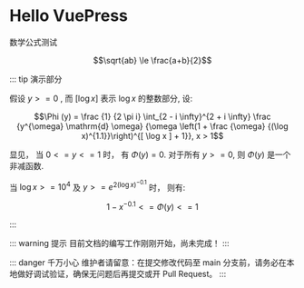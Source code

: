 # Hello VuePress

数学公式测试

$$\sqrt{ab} \le \frac{a+b}{2}$$

::: tip 演示部分

假设 $y >= 0$ , 而 $[\log x]$ 表示 $\log x$ 的整数部分, 设:

$$\Phi (y) = \frac {1} {2 \pi i} \int_{2 - i \infty}^{2 + i \infty} \frac {y^{\omega} \mathrm{d} \omega} {\omega \left(1 + \frac {\omega} {(\log x)^{1.1}}\right)^{[ \log x ] + 1}}, x > 1$$

显见， 当 $0 <= y <= 1$ 时， 有 $\Phi(y) = 0$. 对于所有 $y >= 0$, 则 $\Phi(y)$ 是一个非减函数.

当 $\log x>= 10^4$ 及 $y>= e^{2{(\log x)}^{-0.1}}$ 时， 则有:

$$1 - x^{- 0.1} <= \Phi (y) <= 1$$

:::

::: warning 提示
目前文档的编写工作刚刚开始，尚未完成！
:::

::: danger 千万小心
维护者请留意：在提交修改代码至 main 分支前，请务必在本地做好调试验证，确保无问题后再提交或开 Pull Request。
:::